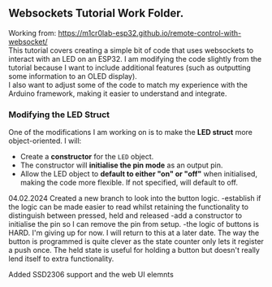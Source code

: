 ## Websockets Tutorial Work Folder.

Working from: https://m1cr0lab-esp32.github.io/remote-control-with-websocket/  
This tutorial covers creating a simple bit of code that uses websockets to interact with an LED on an ESP32. I am modifying the code slightly from the tutorial because I want to include additional features (such as outputting some information to an OLED display).  
I also want to adjust some of the code to match my experience with the Arduino framework, making it easier to understand and integrate.

### Modifying the LED Struct

One of the modifications I am working on is to make the **LED struct** more object-oriented. I will:
- Create a **constructor** for the `LED` object.
- The constructor will **initialise the pin mode** as an output pin.
- Allow the LED object to **default to either "on" or "off"** when initialised, making the code more flexible.  If not specified, will default to off.

04.02.2024
Created a new branch to look into the button logic.
-establish if the logic can be made easier to read whilst retaining the functionality to distinguish between pressed, held and released
-add a constructor to initialise the pin so I can remove the pin from setup.
-the logic of buttons is HARD.  I'm giving up for now.  I will return to this at a later date.  The way the button is programmed is quite clever as the state counter only lets it register a push once.  The held state is useful for holding a button but doesn't really lend itself to extra functionality.

Added SSD2306 support and the web UI elemnts
